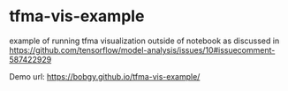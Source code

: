 # tfma-vis-example

example of running tfma visualization outside of notebook as discussed in https://github.com/tensorflow/model-analysis/issues/10#issuecomment-587422929

Demo url: https://bobgy.github.io/tfma-vis-example/
